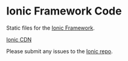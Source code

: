 Ionic Framework Code
==========

Static files for the [Ionic Framework](http://ionicframework.com/).

[Ionic CDN](http://code.ionicframework.com/)

Please submit any issues to the [Ionic repo](https://github.com/driftyco/ionic).
